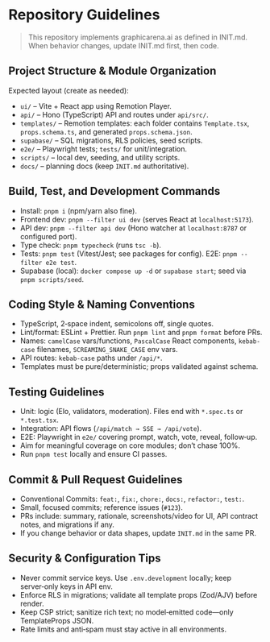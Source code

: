 # Repository Guidelines

> This repository implements graphicarena.ai as defined in INIT.md. When behavior changes, update INIT.md first, then code.

## Project Structure & Module Organization

Expected layout (create as needed):
- `ui/` – Vite + React app using Remotion Player.
- `api/` – Hono (TypeScript) API and routes under `api/src/`.
- `templates/` – Remotion templates: each folder contains `Template.tsx`, `props.schema.ts`, and generated `props.schema.json`.
- `supabase/` – SQL migrations, RLS policies, seed scripts.
- `e2e/` – Playwright tests; `tests/` for unit/integration.
- `scripts/` – local dev, seeding, and utility scripts.
- `docs/` – planning docs (keep `INIT.md` authoritative).

## Build, Test, and Development Commands

- Install: `pnpm i` (npm/yarn also fine).
- Frontend dev: `pnpm --filter ui dev` (serves React at `localhost:5173`).
- API dev: `pnpm --filter api dev` (Hono watcher at `localhost:8787` or configured port).
- Type check: `pnpm typecheck` (runs `tsc -b`).
- Tests: `pnpm test` (Vitest/Jest; see packages for config). E2E: `pnpm --filter e2e test`.
- Supabase (local): `docker compose up -d` or `supabase start`; seed via `pnpm scripts/seed`.

## Coding Style & Naming Conventions

- TypeScript, 2‑space indent, semicolons off, single quotes.
- Lint/format: ESLint + Prettier. Run `pnpm lint` and `pnpm format` before PRs.
- Names: `camelCase` vars/functions, `PascalCase` React components, `kebab-case` filenames, `SCREAMING_SNAKE_CASE` env vars.
- API routes: `kebab-case` paths under `/api/*`.
- Templates must be pure/deterministic; props validated against schema.

## Testing Guidelines

- Unit: logic (Elo, validators, moderation). Files end with `*.spec.ts` or `*.test.tsx`.
- Integration: API flows (`/api/match → SSE → /api/vote`).
- E2E: Playwright in `e2e/` covering prompt, watch, vote, reveal, follow‑up.
- Aim for meaningful coverage on core modules; don’t chase 100%.
- Run `pnpm test` locally and ensure CI passes.

## Commit & Pull Request Guidelines

- Conventional Commits: `feat:`, `fix:`, `chore:`, `docs:`, `refactor:`, `test:`.
- Small, focused commits; reference issues (`#123`).
- PRs include: summary, rationale, screenshots/video for UI, API contract notes, and migrations if any.
- If you change behavior or data shapes, update `INIT.md` in the same PR.

## Security & Configuration Tips

- Never commit service keys. Use `.env.development` locally; keep server‑only keys in API env.
- Enforce RLS in migrations; validate all template props (Zod/AJV) before render.
- Keep CSP strict; sanitize rich text; no model‑emitted code—only TemplateProps JSON.
- Rate limits and anti‑spam must stay active in all environments.

